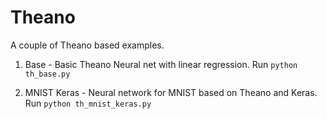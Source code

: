 # Theano

A couple of Theano based examples.

1. Base - Basic Theano Neural net with linear regression.
Run ```python th_base.py```

2. MNIST Keras - Neural network for MNIST based on Theano and Keras.
Run ```python th_mnist_keras.py```
